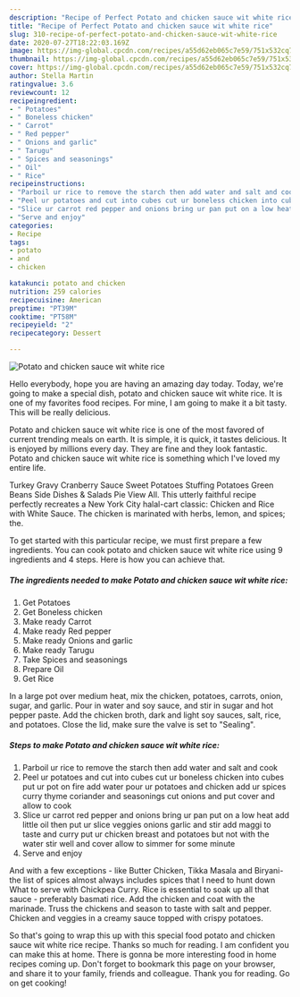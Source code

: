 ```yaml
---
description: "Recipe of Perfect Potato and chicken sauce wit white rice"
title: "Recipe of Perfect Potato and chicken sauce wit white rice"
slug: 310-recipe-of-perfect-potato-and-chicken-sauce-wit-white-rice
date: 2020-07-27T18:22:03.169Z
image: https://img-global.cpcdn.com/recipes/a55d62eb065c7e59/751x532cq70/potato-and-chicken-sauce-wit-white-rice-recipe-main-photo.jpg
thumbnail: https://img-global.cpcdn.com/recipes/a55d62eb065c7e59/751x532cq70/potato-and-chicken-sauce-wit-white-rice-recipe-main-photo.jpg
cover: https://img-global.cpcdn.com/recipes/a55d62eb065c7e59/751x532cq70/potato-and-chicken-sauce-wit-white-rice-recipe-main-photo.jpg
author: Stella Martin
ratingvalue: 3.6
reviewcount: 12
recipeingredient:
- " Potatoes"
- " Boneless chicken"
- " Carrot"
- " Red pepper"
- " Onions and garlic"
- " Tarugu"
- " Spices and seasonings"
- " Oil"
- " Rice"
recipeinstructions:
- "Parboil ur rice to remove the starch then add water and salt and cook"
- "Peel ur potatoes and cut into cubes cut ur boneless chicken into cubes put ur pot on fire add water pour ur potatoes and chicken add ur spices curry thyme coriander and seasonings cut onions and put cover and allow to cook"
- "Slice ur carrot red pepper and onions bring ur pan put on a low heat add little oil then put ur slice veggies onions garlic and stir add maggi to taste and curry put ur chicken breast and potatoes but not with the water stir well and cover allow to simmer for some minute"
- "Serve and enjoy"
categories:
- Recipe
tags:
- potato
- and
- chicken

katakunci: potato and chicken 
nutrition: 259 calories
recipecuisine: American
preptime: "PT39M"
cooktime: "PT58M"
recipeyield: "2"
recipecategory: Dessert

---
```



![Potato and chicken sauce wit white rice](https://img-global.cpcdn.com/recipes/a55d62eb065c7e59/751x532cq70/potato-and-chicken-sauce-wit-white-rice-recipe-main-photo.jpg)

Hello everybody, hope you are having an amazing day today. Today, we're going to make a special dish, potato and chicken sauce wit white rice. It is one of my favorites food recipes. For mine, I am going to make it a bit tasty. This will be really delicious.

Potato and chicken sauce wit white rice is one of the most favored of current trending meals on earth. It is simple, it is quick, it tastes delicious. It is enjoyed by millions every day. They are fine and they look fantastic. Potato and chicken sauce wit white rice is something which I've loved my entire life.

Turkey Gravy Cranberry Sauce Sweet Potatoes Stuffing Potatoes Green Beans Side Dishes &amp; Salads Pie View All. This utterly faithful recipe perfectly recreates a New York City halal-cart classic: Chicken and Rice with White Sauce. The chicken is marinated with herbs, lemon, and spices; the.


To get started with this particular recipe, we must first prepare a few ingredients. You can cook potato and chicken sauce wit white rice using 9 ingredients and 4 steps. Here is how you can achieve that.

<!--inarticleads1-->

##### The ingredients needed to make Potato and chicken sauce wit white rice:

1. Get  Potatoes
1. Get  Boneless chicken
1. Make ready  Carrot
1. Make ready  Red pepper
1. Make ready  Onions and garlic
1. Make ready  Tarugu
1. Take  Spices and seasonings
1. Prepare  Oil
1. Get  Rice


In a large pot over medium heat, mix the chicken, potatoes, carrots, onion, sugar, and garlic. Pour in water and soy sauce, and stir in sugar and hot pepper paste. Add the chicken broth, dark and light soy sauces, salt, rice, and potatoes. Close the lid, make sure the valve is set to &#34;Sealing&#34;. 

<!--inarticleads2-->

##### Steps to make Potato and chicken sauce wit white rice:

1. Parboil ur rice to remove the starch then add water and salt and cook
1. Peel ur potatoes and cut into cubes cut ur boneless chicken into cubes put ur pot on fire add water pour ur potatoes and chicken add ur spices curry thyme coriander and seasonings cut onions and put cover and allow to cook
1. Slice ur carrot red pepper and onions bring ur pan put on a low heat add little oil then put ur slice veggies onions garlic and stir add maggi to taste and curry put ur chicken breast and potatoes but not with the water stir well and cover allow to simmer for some minute
1. Serve and enjoy


And with a few exceptions - like Butter Chicken, Tikka Masala and Biryani- the list of spices almost always includes spices that I need to hunt down What to serve with Chickpea Curry. Rice is essential to soak up all that sauce - preferably basmati rice. Add the chicken and coat with the marinade. Truss the chickens and season to taste with salt and pepper. Chicken and veggies in a creamy sauce topped with crispy potatoes. 

So that's going to wrap this up with this special food potato and chicken sauce wit white rice recipe. Thanks so much for reading. I am confident you can make this at home. There is gonna be more interesting food in home recipes coming up. Don't forget to bookmark this page on your browser, and share it to your family, friends and colleague. Thank you for reading. Go on get cooking!
